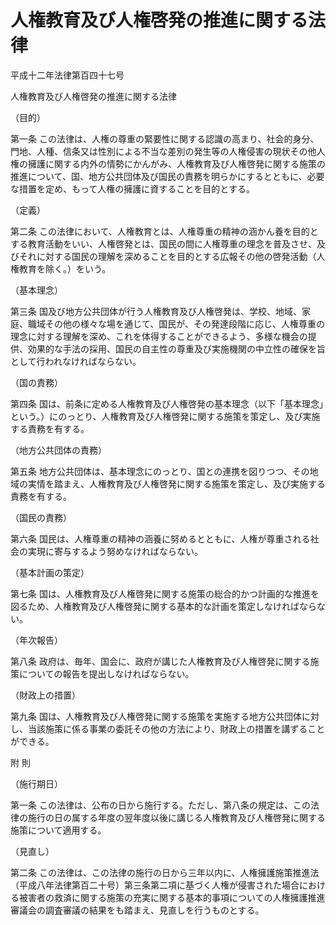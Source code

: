 # 人権教育及び人権啓発の推進に関する法律

平成十二年法律第百四十七号

人権教育及び人権啓発の推進に関する法律

（目的）

第一条 この法律は、人権の尊重の緊要性に関する認識の高まり、社会的身分、門地、人種、信条又は性別による不当な差別の発生等の人権侵害の現状その他人権の擁護に関する内外の情勢にかんがみ、人権教育及び人権啓発に関する施策の推進について、国、地方公共団体及び国民の責務を明らかにするとともに、必要な措置を定め、もって人権の擁護に資することを目的とする。

（定義）

第二条 この法律において、人権教育とは、人権尊重の精神の涵かん養を目的とする教育活動をいい、人権啓発とは、国民の間に人権尊重の理念を普及させ、及びそれに対する国民の理解を深めることを目的とする広報その他の啓発活動（人権教育を除く。）をいう。

（基本理念）

第三条 国及び地方公共団体が行う人権教育及び人権啓発は、学校、地域、家庭、職域その他の様々な場を通じて、国民が、その発達段階に応じ、人権尊重の理念に対する理解を深め、これを体得することができるよう、多様な機会の提供、効果的な手法の採用、国民の自主性の尊重及び実施機関の中立性の確保を旨として行われなければならない。

（国の責務）

第四条 国は、前条に定める人権教育及び人権啓発の基本理念（以下「基本理念」という。）にのっとり、人権教育及び人権啓発に関する施策を策定し、及び実施する責務を有する。

（地方公共団体の責務）

第五条 地方公共団体は、基本理念にのっとり、国との連携を図りつつ、その地域の実情を踏まえ、人権教育及び人権啓発に関する施策を策定し、及び実施する責務を有する。

（国民の責務）

第六条 国民は、人権尊重の精神の涵養に努めるとともに、人権が尊重される社会の実現に寄与するよう努めなければならない。

（基本計画の策定）

第七条 国は、人権教育及び人権啓発に関する施策の総合的かつ計画的な推進を図るため、人権教育及び人権啓発に関する基本的な計画を策定しなければならない。

（年次報告）

第八条 政府は、毎年、国会に、政府が講じた人権教育及び人権啓発に関する施策についての報告を提出しなければならない。

（財政上の措置）

第九条 国は、人権教育及び人権啓発に関する施策を実施する地方公共団体に対し、当該施策に係る事業の委託その他の方法により、財政上の措置を講ずることができる。

附 則

（施行期日）

第一条 この法律は、公布の日から施行する。ただし、第八条の規定は、この法律の施行の日の属する年度の翌年度以後に講じる人権教育及び人権啓発に関する施策について適用する。

（見直し）

第二条 この法律は、この法律の施行の日から三年以内に、人権擁護施策推進法（平成八年法律第百二十号）第三条第二項に基づく人権が侵害された場合における被害者の救済に関する施策の充実に関する基本的事項についての人権擁護推進審議会の調査審議の結果をも踏まえ、見直しを行うものとする。
